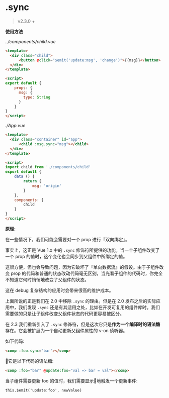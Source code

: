 # .sync
> v2.3.0 +

**使用方法**

*../components/child.vue*

``` html
<template>
  <div class="child">
      <button @click="$emit('update:msg', 'change')">{{msg}}</button>
  </div>
</template>

<script>
export default {
    props: {
      msg: {
        type: String
      }
    }
}
</script>
```

*./App.vue*

``` html
<template>
  <div class="container" id="app">  
      <child :msg.sync="msg"></child> 
  </div>
</template>

<script>
import child from './components/child'
export default {
    data () {
        return {
            msg: 'origin'
        }
    },
    components: {
        child
    }
}
</script>
```

**原理:**

在一些情况下，我们可能会需要对一个 prop 进行『双向绑定』。

事实上，这正是 Vue 1.x 中的 ``.sync`` 修饰符所提供的功能。当一个子组件改变了一个 prop 的值时，这个变化也会同步到父组件中所绑定的值。

这很方便，但也会导致问题，因为它破坏了『单向数据流』的假设。由于子组件改变 prop 的代码和普通的状态改动代码毫无区别，当光看子组件的代码时，你完全不知道它何时悄悄地改变了父组件的状态。

这在 debug 复杂结构的应用时会带来很高的维护成本。

上面所说的正是我们在 2.0 中移除 ``.sync`` 的理由。但是在 2.0 发布之后的实际应用中，我们发现 ``.sync`` 还是有其适用之处，比如在开发可复用的组件库时。我们需要做的只是让子组件改变父组件状态的代码更容易被区分。

在 2.3 我们重新引入了 ``.sync`` 修饰符，但是这次它只是**作为一个编译时的语法糖**存在。它会被扩展为一个自动更新父组件属性的 v-on 侦听器。

如下代码:

``` html
<comp :foo.sync="bar"></comp>
```

它是以下代码的语法糖:
``` html
<comp :foo="bar" @update:foo="val => bar = val"></comp>
```

当子组件需要更新 foo 的值时，我们需要显示地触发一个更新事件:
``` html
this.$emit('update:foo', newValue)
```
